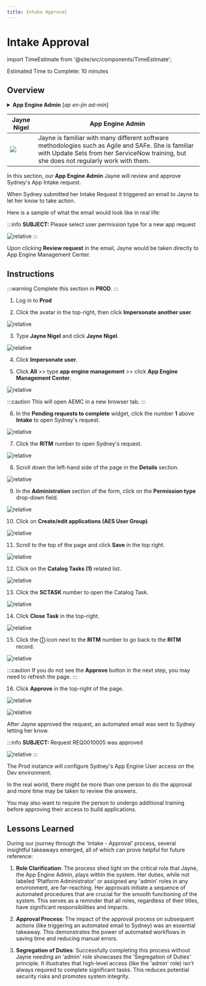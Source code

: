 ```yaml
---
title: Intake Approval
---
```

# Intake Approval

import TimeEstimate from '@site/src/components/TimeEstimate';

<TimeEstimate>Estimated Time to Complete: 10 minutes</TimeEstimate>

## Overview

<details>
  <summary><strong>App Engine Admin</strong> [<em>ap en-jin ad-min</em>]</summary>
  Someone who has administrative responsibilities for configuring and managing App Engine applications on ServiceNow. An App Engine Admin oversees the deployment, scaling, and maintenance of applications while ensuring optimal performance and availability.
</details>

| Jayne Nigel| App Engine Admin
|--|--|
| ![](../assets/images/2023-03-28-16-42-23.png) | Jayne is familiar with many different software methodologies such as Agile and SAFe. She is familiar with Update Sets from her ServiceNow training, but she does not regularly work with them.

In this section, our **App Engine Admin** Jayne will review and approve Sydney's App Intake request. 

When Sydney submitted her Intake Request it triggered an email to Jayne to let her know to take action. 

Here is a sample of what the email would look like in real life:

:::info
**SUBJECT:** Please select user permission type for a new app request

![relative](https://creatorworkflowsnow.github.io/lab-aemc-utah-v2/assets/images/2023-07-11-21-08-36.png)
:::

Upon clicking **Review request** in the email, Jayne would be taken directly to App Engine Management Center. 

## Instructions

:::warning
Complete this section in **PROD**.
:::

1. Log in to **Prod**

2. Click the avatar in the top-right, then click **Impersonate another user**.

![relative](../assets/images/2023-03-14-12-44-50.png)

3. Type **Jayne Nigel** and click **Jayne Nigel**.

![relative](../assets/images/2023-03-14-12-45-21.png)

4. Click **Impersonate user**.

5. Click **All** >> type **app engine management** >> click **App Engine Management Center**.

![relative](../assets/images/2023-07-05-16-16-55.png)

:::caution
This will open AEMC in a new browser tab.
:::

6. In the **Pending requests to complete** widget, click the number **1** above **Intake** to open Sydney's request. 

![relative](../assets/images/2023-07-11-16-34-50.png)

7. Click the **RITM** number to open Sydney's request.

![relative](../assets/images/2023-07-11-16-36-33.png)

8. Scroll down the left-hand side of the page in the **Details** section.

![relative](../assets/images/2023-07-11-16-39-06.png)

9. In the **Administration** section of the form, click on the **Permission type** drop-down field.

![relative](../assets/images/2023-07-11-16-42-31.png)

10. Click on **Create/edit applications (AES User Group)**

![relative](../assets/images/2023-07-11-16-44-56.png)

11. Scroll to the top of the page and click **Save** in the top right. 

![relative](../assets/images/2023-07-11-16-46-15.png)

12. Click on the **Catalog Tasks (1)** related list. 

![relative](../assets/images/2023-07-11-16-47-20.png)

13. Click the **SCTASK** number to open the Catalog Task.

![relative](../assets/images/2023-07-11-16-47-55.png)

14. Click **Close Task** in the top-right.

![relative](../assets/images/2023-07-11-16-49-14.png)

15. Click the **ⓘ** icon next to the **RITM** number to go back to the **RITM** record. 

![relative](../assets/images/2023-07-11-16-54-30.png)

:::caution
If you do not see the **Approve** button in the next step, you may need to refresh the page.
:::

16. Click **Approve** in the top-right of the page. 

![relative](../assets/images/2023-07-11-16-56-47.png)

![relative](../assets/images/2023-07-11-17-01-13.png)

After Jayne approved the request, an automated email was sent to Sydney letting her know.

:::info
**SUBJECT:** Request REQ0010005 was approved

![relative](../assets/images/2023-07-11-21-14-08.png)
:::

The Prod instance will configure Sydney's App Engine User access on the Dev environment.
 
In the real world, there might be more than one person to do the approval and more time may be taken to review the answers.
 
You may also want to require the person to undergo additional training before approving their access to build applications. 

## Lessons Learned

During our journey through the 'Intake - Approval' process, several insightful takeaways emerged, all of which can prove helpful for future reference:

1. **Role Clarification**: The process shed light on the critical role that Jayne, the App Engine Admin, plays within the system. Her duties, while not labeled 'Platform Administrator' or assigned any 'admin' roles in any environment, are far-reaching. Her approvals initiate a sequence of automated procedures that are crucial for the smooth functioning of the system. This serves as a reminder that all roles, regardless of their titles, have significant responsibilities and impacts.

2. **Approval Process**: The impact of the approval process on subsequent actions (like triggering an automated email to Sydney) was an essential takeaway. This demonstrates the power of automated workflows in saving time and reducing manual errors.

3. **Segregation of Duties**: Successfully completing this process without Jayne needing an 'admin' role showcases the 'Segregation of Duties' principle. It illustrates that high-level access (like the 'admin' role) isn't always required to complete significant tasks. This reduces potential security risks and promotes system integrity.


